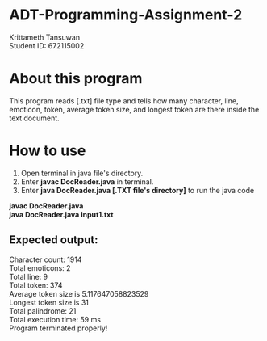 # ADT-Programming-Assignment-2
Krittameth Tansuwan  
Student ID: 672115002

# About this program  
This program reads [.txt] file type and tells how many character, line, emoticon, token, average token size, and longest token are there inside the text document.  

# How to use  
1. Open terminal in java file's directory.
2. Enter **javac DocReader.java** in terminal.
3. Enter **java DocReader.java [.TXT file's directory]** to run the java code
  
**javac DocReader.java**  
**java DocReader.java input1.txt**  
## Expected output:  
Character count: 1914  
Total emoticons: 2  
Total line: 9  
Total token: 374  
Average token size is 5.117647058823529  
Longest token size is 31  
Total palindrome: 21  
Total execution time: 59 ms  
Program terminated properly!  

